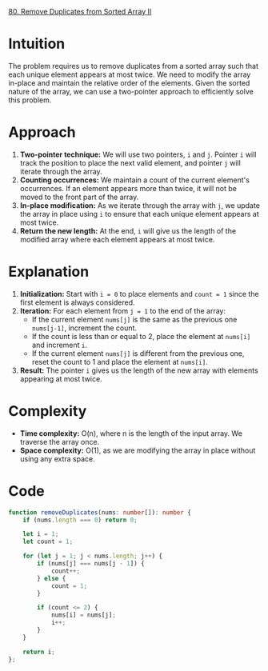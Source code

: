 [80. Remove Duplicates from Sorted Array II](https://leetcode.com/problems/remove-duplicates-from-sorted-array-ii/)

# Intuition
The problem requires us to remove duplicates from a sorted array such that each unique element appears at most twice. We need to modify the array in-place and maintain the relative order of the elements. Given the sorted nature of the array, we can use a two-pointer approach to efficiently solve this problem.

# Approach
1. **Two-pointer technique:** We will use two pointers, `i` and `j`. Pointer `i` will track the position to place the next valid element, and pointer `j` will iterate through the array.
2. **Counting occurrences:** We maintain a count of the current element's occurrences. If an element appears more than twice, it will not be moved to the front part of the array.
3. **In-place modification:** As we iterate through the array with `j`, we update the array in place using `i` to ensure that each unique element appears at most twice.
4. **Return the new length:** At the end, `i` will give us the length of the modified array where each element appears at most twice.

# Explanation
1. **Initialization:** Start with `i = 0` to place elements and `count = 1` since the first element is always considered.
2. **Iteration:** For each element from `j = 1` to the end of the array:
   - If the current element `nums[j]` is the same as the previous one `nums[j-1]`, increment the count.
   - If the count is less than or equal to 2, place the element at `nums[i]` and increment `i`.
   - If the current element `nums[j]` is different from the previous one, reset the count to 1 and place the element at `nums[i]`.
3. **Result:** The pointer `i` gives us the length of the new array with elements appearing at most twice.

# Complexity
- **Time complexity:** O(n), where n is the length of the input array. We traverse the array once.
- **Space complexity:** O(1), as we are modifying the array in place without using any extra space.

# Code
```TypeScript
function removeDuplicates(nums: number[]): number {
    if (nums.length === 0) return 0;

    let i = 1;
    let count = 1;

    for (let j = 1; j < nums.length; j++) {
        if (nums[j] === nums[j - 1]) {
            count++;
        } else {
            count = 1;
        }

        if (count <= 2) {
            nums[i] = nums[j];
            i++;
        }
    }

    return i;
};

```
